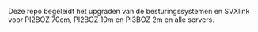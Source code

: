 Deze repo begeleidt het upgraden van de besturingssystemen en SVXlink voor PI2BOZ 70cm, PI2BOZ 10m en PI3BOZ 2m en alle servers.
